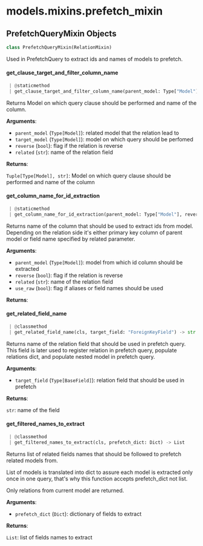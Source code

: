 <a name="models.mixins.prefetch_mixin"></a>
# models.mixins.prefetch\_mixin

<a name="models.mixins.prefetch_mixin.PrefetchQueryMixin"></a>
## PrefetchQueryMixin Objects

```python
class PrefetchQueryMixin(RelationMixin)
```

Used in PrefetchQuery to extract ids and names of models to prefetch.

<a name="models.mixins.prefetch_mixin.PrefetchQueryMixin.get_clause_target_and_filter_column_name"></a>
#### get\_clause\_target\_and\_filter\_column\_name

```python
 | @staticmethod
 | get_clause_target_and_filter_column_name(parent_model: Type["Model"], target_model: Type["Model"], reverse: bool, related: str) -> Tuple[Type["Model"], str]
```

Returns Model on which query clause should be performed and name of the column.

**Arguments**:

- `parent_model` (`Type[Model]`): related model that the relation lead to
- `target_model` (`Type[Model]`): model on which query should be perfomed
- `reverse` (`bool`): flag if the relation is reverse
- `related` (`str`): name of the relation field

**Returns**:

`Tuple[Type[Model], str]`: Model on which query clause should be performed and name of the column

<a name="models.mixins.prefetch_mixin.PrefetchQueryMixin.get_column_name_for_id_extraction"></a>
#### get\_column\_name\_for\_id\_extraction

```python
 | @staticmethod
 | get_column_name_for_id_extraction(parent_model: Type["Model"], reverse: bool, related: str, use_raw: bool) -> str
```

Returns name of the column that should be used to extract ids from model.
Depending on the relation side it's either primary key column of parent model
or field name specified by related parameter.

**Arguments**:

- `parent_model` (`Type[Model]`): model from which id column should be extracted
- `reverse` (`bool`): flag if the relation is reverse
- `related` (`str`): name of the relation field
- `use_raw` (`bool`): flag if aliases or field names should be used

**Returns**:



<a name="models.mixins.prefetch_mixin.PrefetchQueryMixin.get_related_field_name"></a>
#### get\_related\_field\_name

```python
 | @classmethod
 | get_related_field_name(cls, target_field: "ForeignKeyField") -> str
```

Returns name of the relation field that should be used in prefetch query.
This field is later used to register relation in prefetch query,
populate relations dict, and populate nested model in prefetch query.

**Arguments**:

- `target_field` (`Type[BaseField]`): relation field that should be used in prefetch

**Returns**:

`str`: name of the field

<a name="models.mixins.prefetch_mixin.PrefetchQueryMixin.get_filtered_names_to_extract"></a>
#### get\_filtered\_names\_to\_extract

```python
 | @classmethod
 | get_filtered_names_to_extract(cls, prefetch_dict: Dict) -> List
```

Returns list of related fields names that should be followed to prefetch related
models from.

List of models is translated into dict to assure each model is extracted only
once in one query, that's why this function accepts prefetch_dict not list.

Only relations from current model are returned.

**Arguments**:

- `prefetch_dict` (`Dict`): dictionary of fields to extract

**Returns**:

`List`: list of fields names to extract

